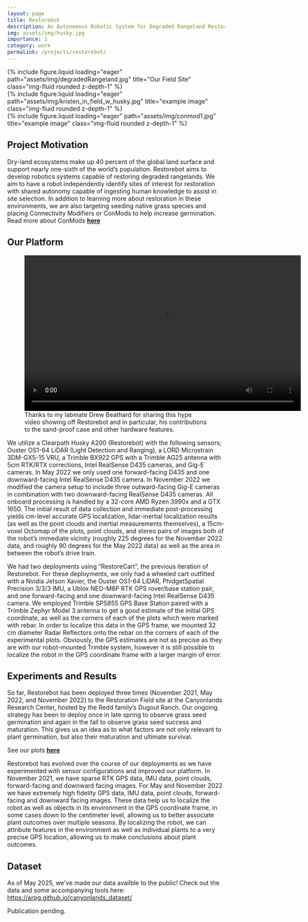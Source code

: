 ```yaml
---
layout: page
title: Restorebot
description: An Autonomous Robotic System for Degraded Rangeland Restoration
img: assets/img/husky.jpg
importance: 1
category: work
permalink: /projects/restorebot/
---
```


<div class="row">
    <div class="col-sm mt-3 mt-md-0">
        {% include figure.liquid loading="eager" path="assets/img/degradedRangeland.jpg" title="Our Field Site" class="img-fluid rounded z-depth-1" %}
    </div>
    <div class="col-sm mt-3 mt-md-0">
        {% include figure.liquid loading="eager" path="assets/img/kristen_in_field_w_husky.jpg" title="example image" class="img-fluid rounded z-depth-1" %}
    </div>
    <div class="col-sm mt-3 mt-md-0">
        {% include figure.liquid loading="eager" path="assets/img/conmod1.jpg" title="example image" class="img-fluid rounded z-depth-1" %}
    </div>
</div>

## Project Motivation

Dry-land ecosystems make up 40 percent of the global land surface and support nearly one-sixth of the world’s population. Restorebot aims to develop robotics systems capable of restoring degraded rangelands. We aim to have a robot independently identify sites of interest for restoration with shared autonomy capable of ingesting human knowledge to assist in site selection. In addition to learning more about restoration in these environments, we are also targeting seeding native grass species and placing Connectivity Modifiers or ConMods to help increase germination. Read more about ConMods [**here**](https://www.nps.gov/articles/cany-conmods.htm)

## Our Platform

<figure class="video-container">
    <video width="640" height="360" controls>
        <source src="/assets/video/restorebot.mp4" type="video/mp4">
        Your browser does not support the video tag.
    </video>
    <figcaption>Thanks to my labmate Drew Beathard for sharing this hype video showing off Restorebot and in particular, his contributions to the sand-proof case and other hardware features.</figcaption>
</figure>

We utilize a Clearpath Husky A200 (Restorebot) with the following sensors; Ouster OS1-64 LiDAR (Light Detection and Ranging), a LORD Microstrain 3DM-GX5-15 VRU, a Trimble BX922 GPS with a Trimble AG25 antenna with 5cm RTK/RTX corrections, Intel RealSense D435 cameras, and Gig-E cameras. In May 2022 we only used one forward-facing D435 and one downward-facing Intel RealSense D435 camera. In November 2022 we modified the camera setup to include three outward-facing Gig-E cameras in combination with two downward-facing RealSense D435 cameras. All onboard processing is handled by a 32-core AMD Ryzen 3990x and a GTX 1650. The initial result of data collection and immediate post-processing yields cm-level accurate GPS localization, lidar-inertial localization results (as well as the point clouds and inertial measurements themselves), a 15cm-voxel Octomap of the plots, point clouds, and stereo pairs of images both of the robot’s immediate vicinity (roughly 225 degrees for the November 2022 data, and roughly 90 degrees for the May 2022 data) as well as the area in between the robot’s drive train.

We had two deployments using “RestoreCart”, the previous iteration of Restorebot. For these deployments, we only had a wheeled cart outfitted with a Nvidia Jetson Xavier, the Ouster OS1-64 LiDAR, PhidgetSpatial Precision 3/3/3 IMU, a Ublox NEO-M8P RTK GPS rover/base station pair, and one forward-facing and one downward-facing Intel RealSense D435 camera. We employed Trimble SPS855 GPS Base Station paired with a Trimble Zephyr Model 3 antenna to get a good estimate of the initial GPS coordinate, as well as the corners of each of the plots which were marked with rebar. In order to localize this data in the GPS frame, we mounted 32 cm diameter Radar Reflectors onto the rebar on the corners of each of the experimental plots. Obviously, the GPS estimates are not as precise as they are with our robot-mounted Trimble system, however it is still possible to localize the robot in the GPS coordinate frame with a larger margin of error.

## Experiments and Results

So far, Restorebot has been deployed three times (November 2021, May 2022, and November 2022) to the Restoration Field site at the Canyonlands Research Center, hosted by the Redd family’s Dugout Ranch. Our ongoing strategy has been to deploy once in late spring to observe grass seed germination and again in the fall to observe grass seed success and maturation. This gives us an idea as to what factors are not only relevant to plant germination, but also their maturation and ultimate survival.

See our plots [**here**](https://www.google.com/maps/d/u/0/edit?hl=en&mid=10_fBHdJzKWCaG4_qAbnWutCOpgOCnXjF&ll=38.10959366427508%2C-109.6018758118886&z=19)

Restorebot has evolved over the course of our deployments as we have experimented with sensor configurations and improved our platform. In November 2021, we have sparse RTK GPS data, IMU data, point clouds, forward-facing and downward facing images. For May and November 2022 we have extremely high fidelity GPS data, IMU data, point clouds, forward-facing and downward facing images. These data help us to localize the robot as well as objects in its environment in the GPS coordinate frame, in some cases down to the centimeter level, allowing us to better associate plant outcomes over multiple seasons. By localizing the robot, we can attribute features in the environment as well as individual plants to a very precise GPS location, allowing us to make conclusions about plant outcomes.

## Dataset 
As of May 2025, we've made our data availble to the public! Check out the data and some accompanying tools here: https://arpg.github.io/canyonlands_dataset/ 

Publication pending.